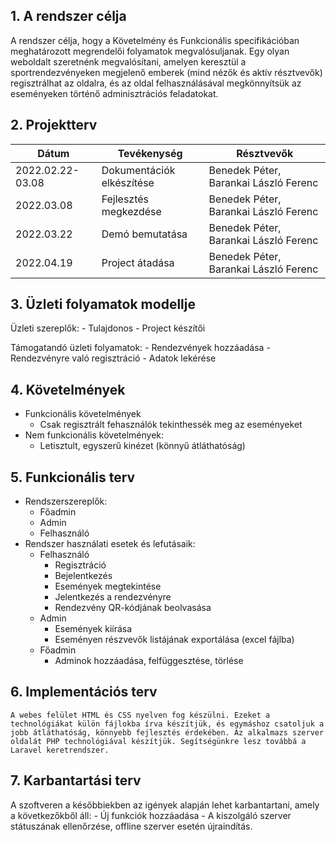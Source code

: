 ## 1. A rendszer célja

A rendszer célja, hogy a Követelmény és Funkcionális specifikációban meghatározott megrendelői folyamatok megvalósuljanak. Egy olyan weboldalt szeretnénk megvalósítani, amelyen keresztül a sportrendezvényeken megjelenő emberek (mind nézők és aktív résztvevők) regisztrálhat az oldalra, és az oldal felhasználásával megkönnyítsük az eseményeken történő adminisztrációs feladatokat.

## 2. Projektterv

Dátum | Tevékenység | Résztvevők
------|-------------|---------------
2022.02.22-03.08 | Dokumentációk elkészítése | Benedek Péter, Barankai László Ferenc
2022.03.08 | Fejlesztés megkezdése | Benedek Péter, Barankai László Ferenc
2022.03.22 | Demó bemutatása | Benedek Péter, Barankai László Ferenc
2022.04.19 | Project átadása | Benedek Péter, Barankai László Ferenc

## 3. Üzleti folyamatok modellje

Üzleti szereplők:
    - Tulajdonos
    - Project készítői

Támogatandó üzleti folyamatok:
    - Rendezvények hozzáadása
    - Rendezvényre való regisztráció
    - Adatok lekérése

## 4. Követelmények

- Funkcionális követelmények
    - Csak regisztrált fehasználók tekinthessék meg az eseményeket
- Nem funkcionális követelmények:
    - Letisztult, egyszerű kinézet (könnyű átláthatóság)

## 5. Funkcionális terv

- Rendszerszereplők:
    - Főadmin
    - Admin
    - Felhasználó
- Rendszer használati esetek és lefutásaik:
    - Felhasználó
        - Regisztráció
        - Bejelentkezés
        - Események megtekintése
        - Jelentkezés a rendezvényre
        - Rendezvény QR-kódjának beolvasása
    - Admin
        - Események kiírása
        - Eseményen részvevők listájának exportálása (excel fájlba)
    - Főadmin
        - Adminok hozzáadása, felfüggesztése, törlése
## 6. Implementációs terv

    A webes felület HTML és CSS nyelven fog készülni. Ezeket a technológiákat külön fájlokba írva készítjük, és egymáshoz csatoljuk a jobb átláthatóság, könnyebb fejlesztés érdekében. Az alkalmazs szerver oldalát PHP technológiával készítjük. Segítségünkre lesz továbbá a Laravel keretrendszer.

## 7. Karbantartási terv

A szoftveren a későbbiekben az igények alapján lehet karbantartani, amely a következőkből áll:
    - Új funkciók hozzáadása
    - A kiszolgáló szerver státuszának ellenőrzése, offline szerver esetén újraindítás.